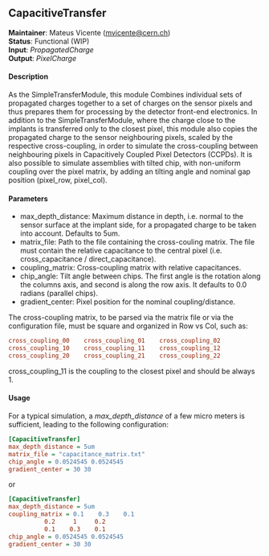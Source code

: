 ## CapacitiveTransfer
**Maintainer**: Mateus Vicente (mvicente@cern.ch)  
**Status**: Functional (WIP)  
**Input**: *PropagatedCharge*  
**Output**: *PixelCharge*  

#### Description
As the SimpleTransferModule, this module Combines individual sets of propagated charges together to a set of charges on the sensor pixels and thus prepares them for processing by the detector front-end electronics. In addition to the SimpleTransferModule, where the charge close to the implants is transferred only to the closest pixel, this module also copies the propagated charge to the sensor neighbouring pixels, scaled by the respective cross-coupling, in order to simulate the cross-coupling between neighbouring pixels in Capacitively Coupled Pixel Detectors (CCPDs). 
It is also possible to simulate assemblies with tilted chip, with non-uniform coupling over the pixel matrix, by adding an tilting angle and nominal gap position (pixel_row, pixel_col).

#### Parameters
* max_depth_distance: Maximum distance in depth, i.e. normal to the sensor surface at the implant side, for a propagated charge to be taken into account. Defaults to 5um.
* matrix_file: Path to the file containing the cross-couling matrix. The file must contain the relative capacitance to the central pixel (i.e. cross_capacitance / direct_capacitance).
* coupling_matrix: Cross-coupling matrix with relative capacitances.
* chip_angle: Tilt angle between chips. The first angle is the rotation along the columns axis,  and second is along the row axis. It defaults to 0.0 radians (parallel chips). 
* gradient_center: Pixel position for the nominal coupling/distance.

The cross-coupling matrix, to be parsed via the matrix file or via the configuration file, must be square and organized in Row vs Col, such as:
 ```ini
 cross_coupling_00    cross_coupling_01    cross_coupling_02
 cross_coupling_10    cross_coupling_11    cross_coupling_12
 cross_coupling_20    cross_coupling_21    cross_coupling_22
 ```
 cross_coupling_11 is the coupling to the closest pixel and should be always 1.

#### Usage
 For a typical simulation, a *max_depth_distance* of a few micro meters is sufficient, leading to the following configuration:

 ```ini
 [CapacitiveTransfer]
 max_depth_distance = 5um
 matrix_file = "capacitance_matrix.txt"
 chip_angle = 0.0524545 0.0524545
 gradient_center = 30 30
 ```

 or
 ```ini
 [CapacitiveTransfer]
 max_depth_distance = 5um
 coupling_matrix = 0.1    0.3    0.1
 		   0.2     1     0.2
		   0.1    0.3    0.1
 chip_angle = 0.0524545 0.0524545
 gradient_center = 30 30
 ```
